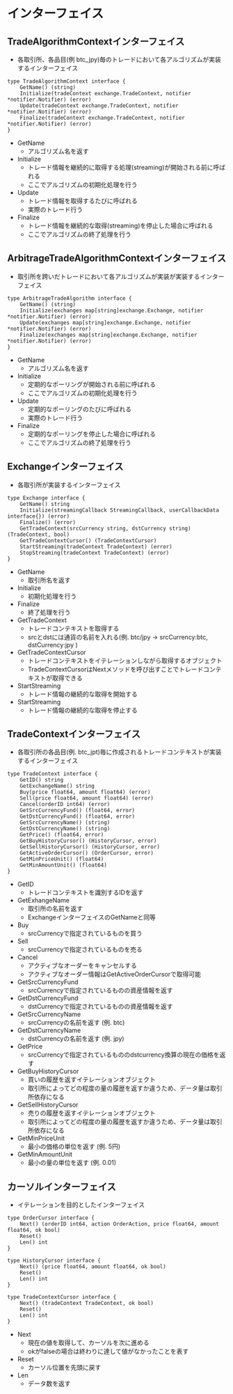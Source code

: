 # インターフェイス


## TradeAlgorithmContextインターフェイス

- 各取引所、各品目(例 btc_jpy)毎のトレードにおいて各アルゴリズムが実装するインターフェイス
  
```
type TradeAlgorithmContext interface {
	GetName() (string)
	Initialize(tradeContext exchange.TradeContext, notifier *notifier.Notifier) (error)
	Update(tradeContext exchange.TradeContext, notifier *notifier.Notifier) (error)
	Finalize(tradeContext exchange.TradeContext, notifier *notifier.Notifier) (error)
}
```

- GetName
  - アルゴリズム名を返す
- Initialize
  - トレード情報を継続的に取得する処理(streaming)が開始される前に呼ばれる
  - ここでアルゴリズムの初期化処理を行う
- Update
  - トレード情報を取得するたびに呼ばれる
  - 実際のトレード行う
- Finalize
  - トレード情報を継続的な取得(streaming)を停止した場合に呼ばれる
  - ここでアルゴリズムの終了処理を行う
  

## ArbitrageTradeAlgorithmContextインターフェイス
 
- 取引所を跨いだトレードにおいて各アルゴリズムが実装が実装するインターフェイス

```
type ArbitrageTradeAlgorithm interface {
	GetName() (string)
	Initialize(exchanges map[string]exchange.Exchange, notifier *notifier.Notifier) (error)
	Update(exchanges map[string]exchange.Exchange, notifier *notifier.Notifier) (error)
	Finalize(exchanges map[string]exchange.Exchange, notifier *notifier.Notifier) (error)
}
```

- GetName
  - アルゴリズム名を返す
- Initialize
  - 定期的なポーリングが開始される前に呼ばれる
  - ここでアルゴリズムの初期化処理を行う
- Update
  - 定期的なポーリングのたびに呼ばれる
  - 実際のトレード行う
- Finalize
  - 定期的なポーリングを停止した場合に呼ばれる
  - ここでアルゴリズムの終了処理を行う
  
## Exchangeインターフェイス
  
- 各取引所が実装するインターフェイス
  
```
type Exchange interface {
	GetName() string
	Initialize(streamingCallback StreamingCallback, userCallbackData interface{}) (error)
	Finalize() (error)
	GetTradeContext(srcCurrency string, dstCurrency string) (TradeContext, bool)
	GetTradeContextCursor() (TradeContextCursor)
	StartStreaming(tradeContext TradeContext) (error)
	StopStreaming(tradeContext TradeContext) (error)
}
```

- GetName
  - 取引所名を返す
- Initialize
  - 初期化処理を行う
- Finalize
  - 終了処理を行う
- GetTradeContext
  - トレードコンテキストを取得する
  - srcとdstには通貨の名前を入れる(例. btc/jpy -> srcCurrency:btc, dstCurrency:jpy )
- GetTradeContextCursor
  - トレードコンテキストをイテレーションしながら取得するオブジェクト
  - TradeContextCursorはNextメソッドを呼び出すことでトレードコンテキストが取得できる
- StartStreaming
  - トレード情報の継続的な取得を開始する
- StartStreaming
  - トレード情報の継続的な取得を停止する

## TradeContextインターフェイス
  
- 各取引所の各品目(例. btc_jpt)毎に作成されるトレードコンテキストが実装するインターフェイス

```
type TradeContext interface {
	GetID() string
	GetExchangeName() string
	Buy(price float64, amount float64) (error)
	Sell(price float64, amount float64) (error)
	Cancel(orderID int64) (error)
	GetSrcCurrencyFund() (float64, error)
	GetDstCurrencyFund() (float64, error)
	GetSrcCurrencyName() (string)
	GetDstCurrencyName() (string)
	GetPrice() (float64, error)
	GetBuyHistoryCursor() (HistoryCursor, error)
	GetSellHistoryCursor() (HistoryCursor, error)
	GetActiveOrderCursor() (OrderCursor, error)
	GetMinPriceUnit() (float64)
	GetMinAmountUnit() (float64)
}
```

- GetID
  - トレードコンテキストを識別するIDを返す
- GetExhangeName
  - 取引所の名前を返す
  - ExchangeインターフェイスのGetNameと同等
- Buy
  - srcCurrencyで指定されているものを買う
- Sell
  - srcCurrencyで指定されているものを売る
- Cancel
  - アクティブなオーダーをキャンセルする
  - アクティブなオーダー情報はGetActiveOrderCursorで取得可能
- GetSrcCurrencyFund
  - srcCurrencyで指定されているものの資産情報を返す
- GetDstCurrencyFund
  - dstCurrencyで指定されているものの資産情報を返す
- GetSrcCurrencyName
  - srcCurrencyの名前を返す (例. btc)
- GetDstCurrencyName
  - dstCurrencyの名前を返す (例. jpy)
- GetPrice
  - srcCurrencyで指定されているもののdstcurrency換算の現在の価格を返す
- GetBuyHistoryCursor
  - 買いの履歴を返すイテレーションオブジェクト
  - 取引所によってどの程度の量の履歴を返すか違うため、データ量は取引所依存になる
- GetSellHistoryCursor
  - 売りの履歴を返すイテレーションオブジェクト
  - 取引所によってどの程度の量の履歴を返すか違うため、データ量は取引所依存になる
- GetMinPriceUnit
  - 最小の価格の単位を返す (例. 5円)
- GetMinAmountUnit
  - 最小の量の単位を返す (例. 0.01)
  
  
## カーソルインターフェイス
  - イテレーションを目的としたインターフェイス

```
type OrderCursor interface {
	Next() (orderID int64, action OrderAction, price float64, amount float64, ok bool)
	Reset()
	Len() int
}
```

```
type HistoryCursor interface {
	Next() (price float64, amount float64, ok bool)
	Reset()
	Len() int
}
```

```
type TradeContextCursor interface {
	Next() (tradeContext TradeContext, ok bool)
	Reset()
	Len() int
}
```

- Next
  - 現在の値を取得して、カーソルを次に進める
  - okがfalseの場合は終わりに達して値がなかったことを表す
- Reset
  - カーソル位置を先頭に戻す
- Len
  - データ数を返す
